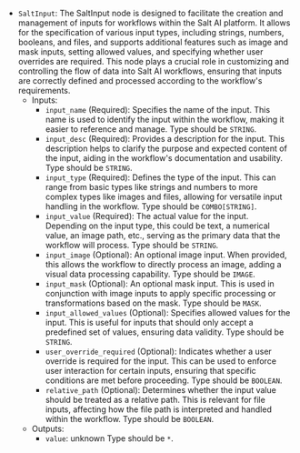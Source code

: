 - `SaltInput`: The SaltInput node is designed to facilitate the creation and management of inputs for workflows within the Salt AI platform. It allows for the specification of various input types, including strings, numbers, booleans, and files, and supports additional features such as image and mask inputs, setting allowed values, and specifying whether user overrides are required. This node plays a crucial role in customizing and controlling the flow of data into Salt AI workflows, ensuring that inputs are correctly defined and processed according to the workflow's requirements.
    - Inputs:
        - `input_name` (Required): Specifies the name of the input. This name is used to identify the input within the workflow, making it easier to reference and manage. Type should be `STRING`.
        - `input_desc` (Required): Provides a description for the input. This description helps to clarify the purpose and expected content of the input, aiding in the workflow's documentation and usability. Type should be `STRING`.
        - `input_type` (Required): Defines the type of the input. This can range from basic types like strings and numbers to more complex types like images and files, allowing for versatile input handling in the workflow. Type should be `COMBO[STRING]`.
        - `input_value` (Required): The actual value for the input. Depending on the input type, this could be text, a numerical value, an image path, etc., serving as the primary data that the workflow will process. Type should be `STRING`.
        - `input_image` (Optional): An optional image input. When provided, this allows the workflow to directly process an image, adding a visual data processing capability. Type should be `IMAGE`.
        - `input_mask` (Optional): An optional mask input. This is used in conjunction with image inputs to apply specific processing or transformations based on the mask. Type should be `MASK`.
        - `input_allowed_values` (Optional): Specifies allowed values for the input. This is useful for inputs that should only accept a predefined set of values, ensuring data validity. Type should be `STRING`.
        - `user_override_required` (Optional): Indicates whether a user override is required for the input. This can be used to enforce user interaction for certain inputs, ensuring that specific conditions are met before proceeding. Type should be `BOOLEAN`.
        - `relative_path` (Optional): Determines whether the input value should be treated as a relative path. This is relevant for file inputs, affecting how the file path is interpreted and handled within the workflow. Type should be `BOOLEAN`.
    - Outputs:
        - `value`: unknown Type should be `*`.
